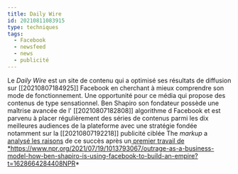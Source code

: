 ```yaml
---
title: Daily Wire
id: 20210811083915
type: techniques
tags:
  - Facebook
  - newsfeed
  - news
  - publicité
---
```



Le *Daily Wire* est un site de contenu qui a optimisé ses résultats de diffusion sur [[20210807184925]] Facebook en cherchant à mieux comprendre son mode de fonctionnement. Une opportunité pour ce média qui propose des contenus de type sensationnel.
Ben Shapiro son fondateur possède une maîtrise avancée de l' [[20210807182808]] algorithme d Facebook et est parvenu à placer régulièrement des séries de contenus parmi les dix meilleures audiences de la plateforme avec une stratégie fondée notamment sur la [[20210807192218]] publicité ciblée
The *markup* a [analysé les raisons](https://themarkup.org/citizen-browser/2021/08/10/how-the-daily-wire-uses-facebooks-targeted-advertising-to-build-its-brand) de ce succès après un[ premier travail de *](https://www.npr.org/2021/07/19/1013793067/outrage-as-a-business-model-how-ben-shapiro-is-using-facebook-to-build-an-empire?t=1628664284408)https://www.npr.org/2021/07/19/1013793067/outrage-as-a-business-model-how-ben-shapiro-is-using-facebook-to-build-an-empire?t=1628664284408NPR* 